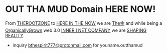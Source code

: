 # OUT THA MUD Domain HERE NOW!

From [THEROOTZONE](http://dnssecuritygroup.therootzone/) to [HERE IN THE NOW](http://b.hereinthenow/) we are [The🕸](innerinet.the🕸) and while being a [OrganicallyGrown](http://davenportrootscompany.organicallygrown/) web 3.0 [INNER I NET COMPANY](http://shapereality.innerinetcompany/) we are [SHAPING REALITY](http://reddragonmatrix.shapingreality/).
- inquiry bthespirit777@protonmail.com for youname.outthamud
